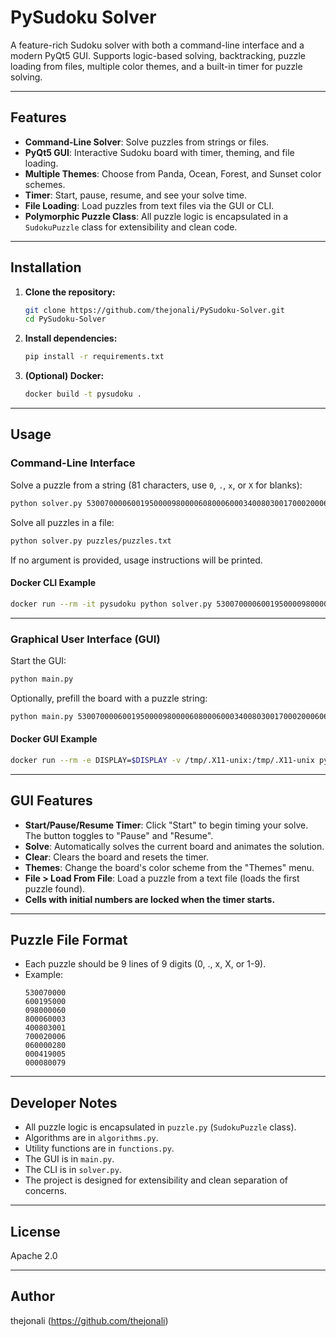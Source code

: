 # PySudoku Solver

A feature-rich Sudoku solver with both a command-line interface and a modern PyQt5 GUI. Supports logic-based solving, backtracking, puzzle loading from files, multiple color themes, and a built-in timer for puzzle solving.

---

## Features

- **Command-Line Solver**: Solve puzzles from strings or files.
- **PyQt5 GUI**: Interactive Sudoku board with timer, theming, and file loading.
- **Multiple Themes**: Choose from Panda, Ocean, Forest, and Sunset color schemes.
- **Timer**: Start, pause, resume, and see your solve time.
- **File Loading**: Load puzzles from text files via the GUI or CLI.
- **Polymorphic Puzzle Class**: All puzzle logic is encapsulated in a `SudokuPuzzle` class for extensibility and clean code.

---

## Installation

1. **Clone the repository:**
    ```bash
    git clone https://github.com/thejonali/PySudoku-Solver.git
    cd PySudoku-Solver
    ```

2. **Install dependencies:**
    ```bash
    pip install -r requirements.txt
    ```

3. **(Optional) Docker:**
    ```bash
    docker build -t pysudoku .
    ```

---

## Usage

### Command-Line Interface

Solve a puzzle from a string (81 characters, use `0`, `.`, `x`, or `X` for blanks):

```bash
python solver.py 530070000600195000098000060800060003400803001700020006060000280000419005000080079
```

Solve all puzzles in a file:

```bash
python solver.py puzzles/puzzles.txt
```

If no argument is provided, usage instructions will be printed.

#### Docker CLI Example

```bash
docker run --rm -it pysudoku python solver.py 530070000600195000098000060800060003400803001700020006060000280000419005000080079
```

---

### Graphical User Interface (GUI)

Start the GUI:

```bash
python main.py
```

Optionally, prefill the board with a puzzle string:

```bash
python main.py 530070000600195000098000060800060003400803001700020006060000280000419005000080079
```

#### Docker GUI Example

```bash
docker run --rm -e DISPLAY=$DISPLAY -v /tmp/.X11-unix:/tmp/.X11-unix pysudoku python main.py
```

---

## GUI Features

- **Start/Pause/Resume Timer**: Click "Start" to begin timing your solve. The button toggles to "Pause" and "Resume".
- **Solve**: Automatically solves the current board and animates the solution.
- **Clear**: Clears the board and resets the timer.
- **Themes**: Change the board's color scheme from the "Themes" menu.
- **File > Load From File**: Load a puzzle from a text file (loads the first puzzle found).
- **Cells with initial numbers are locked when the timer starts.**

---

## Puzzle File Format

- Each puzzle should be 9 lines of 9 digits (0, ., x, X, or 1-9).
- Example:
    ```
    530070000
    600195000
    098000060
    800060003
    400803001
    700020006
    060000280
    000419005
    000080079
    ```

---

## Developer Notes

- All puzzle logic is encapsulated in `puzzle.py` (`SudokuPuzzle` class).
- Algorithms are in `algorithms.py`.
- Utility functions are in `functions.py`.
- The GUI is in `main.py`.
- The CLI is in `solver.py`.
- The project is designed for extensibility and clean separation of concerns.

---

## License

Apache 2.0

---

## Author

thejonali (https://github.com/thejonali)
